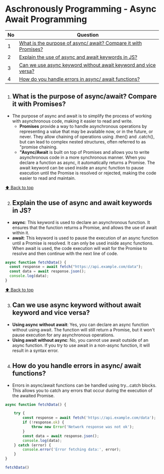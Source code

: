 # Aschronously Programming - Async Await Programming

| No  | Question                                                                                                                         |
| --- | -------------------------------------------------------------------------------------------------------------------------------- |
| 1   | [What is the purpose of async/ await? Compare it with Promises?](#what-is-the-purpose-of-asyncawait-compare-it-with-promises)    |
| 2   | [Explain the use of async and await keywords in JS?](#explain-the-use-of-async-and-await-keywords-in-js)                         |
| 3   | [Can we use async keyword without await keyword and vice versa?](#can-we-use-async-keyword-without-await-keyword-and-vice-versa) |
| 4   | [How do you handle errors in async/ await functions?](#how-do-you-handle-errors-in-async-await-functions)                        |

1. ## What is the purpose of async/await? Compare it with Promises?

- The purpose of async and await is to simplify the process of working with asynchronous code, making it easier to read and write.
  - **Promises** provide a way to handle asynchronous operations by representing a value that may be available now, or in the future, or never. They allow chaining of operations using .then() and .catch(), but can lead to complex nested structures, often referred to as "promise chaining.
  - **"Async/Await** is built on top of Promises and allows you to write asynchronous code in a more synchronous manner. When you declare a function as async, it automatically returns a Promise. The await keyword can be used inside an async function to pause execution until the Promise is resolved or rejected, making the code easier to read and maintain.

[⬆️ Back to top](#)

2. ## Explain the use of async and await keywords in JS?

- **async**: This keyword is used to declare an asynchronous function. It ensures that the function returns a Promise, and allows the use of await within it.
- **await**: This keyword is used to pause the execution of an async function until a Promise is resolved. It can only be used inside async functions. When await is used, the code execution will wait for the Promise to resolve and then continue with the next line of code.

```javascript
async function fetchData() {
  const response = await fetch("https://api.example.com/data");
  const data = await response.json();
  console.log(data);
}
```

[⬆️ Back to top](#)

3. ## Can we use async keyword without await keyword and vice versa?
- **Using async without await**: Yes, you can declare an async function without using await. The function will still return a Promise, but it won't pause execution for any asynchronous operations.
- **Using await without async**: No, you cannot use await outside of an async function. If you try to use await in a non-async function, it will result in a syntax error.


4. ## How do you handle errors in async/ await functions?
- Errors in async/await functions can be handled using try...catch blocks. This allows you to catch any errors that occur during the execution of the awaited Promise.

```JAVASCRIPT
async function fetchData() {

    try {
        const response = await fetch('https://api.example.com/data');
        if (!response.ok) {
            throw new Error('Network response was not ok');
        }
        const data = await response.json();
        console.log(data);
    } catch (error) {
        console.error('Error fetching data:', error);
    }
}

fetchData()
```